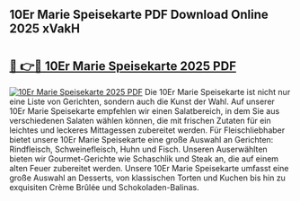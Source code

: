 ## 10Er Marie Speisekarte PDF Download Online 2025 xVakH

# <h2><a href="http://gcbfa9p.nevu.top/?p=10Er+Marie+Speisekarte">🔗 👉🔴 10Er Marie Speisekarte 2025 PDF</a></h2>

[![10Er Marie Speisekarte 2025 PDF](https://i.imgur.com/dBaPXMq.png)](http://gcbfa9p.nevu.top/?p=10Er+Marie+Speisekarte)
Die 10Er Marie Speisekarte ist nicht nur eine Liste von Gerichten, sondern auch die Kunst der Wahl. Auf unserer 10Er Marie Speisekarte empfehlen wir einen Salatbereich, in dem Sie aus verschiedenen Salaten wählen können, die mit frischen Zutaten für ein leichtes und leckeres Mittagessen zubereitet werden. Für Fleischliebhaber bietet unsere 10Er Marie Speisekarte eine große Auswahl an Gerichten: Rindfleisch, Schweinefleisch, Huhn und Fisch. Unseren Auserwählten bieten wir Gourmet-Gerichte wie Schaschlik und Steak an, die auf einem alten Feuer zubereitet werden. Unsere 10Er Marie Speisekarte umfasst eine große Auswahl an Desserts, von klassischen Torten und Kuchen bis hin zu exquisiten Crème Brûlée und Schokoladen-Balinas.
